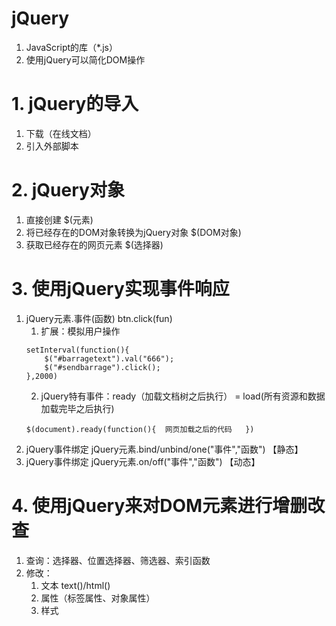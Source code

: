 # jQuery
1. JavaScript的库（*.js）
2. 使用jQuery可以简化DOM操作
# 1. jQuery的导入
1. 下载（在线文档）
2. 引入外部脚本
# 2. jQuery对象
1. 直接创建  $(元素)
2. 将已经存在的DOM对象转换为jQuery对象  $(DOM对象)
3. 获取已经存在的网页元素  $(选择器)
# 3. 使用jQuery实现事件响应
1. jQuery元素.事件(函数)   btn.click(fun)
	1. 扩展：模拟用户操作
	```
	setInterval(function(){
		$("#barragetext").val("666");
		$("#sendbarrage").click();
	},2000)
	```
	2. jQuery特有事件：ready（加载文档树之后执行） = load(所有资源和数据加载完毕之后执行)
	```
	$(document).ready(function(){  网页加载之后的代码   })
	```
2. jQuery事件绑定 jQuery元素.bind/unbind/one("事件","函数")  【静态】
3. jQuery事件绑定 jQuery元素.on/off("事件","函数")  【动态】

# 4. 使用jQuery来对DOM元素进行增删改查
1. 查询：选择器、位置选择器、筛选器、索引函数
2. 修改：
	1. 文本  text()/html()
	2. 属性（标签属性、对象属性）
	3. 样式